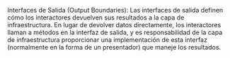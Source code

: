 Interfaces de Salida (Output Boundaries): Las interfaces de salida definen cómo los interactores devuelven sus resultados a la capa de infraestructura. En lugar de devolver datos directamente, los interactores llaman a métodos en la interfaz de salida, y es responsabilidad de la capa de infraestructura proporcionar una implementación de esta interfaz (normalmente en la forma de un presentador) que maneje los resultados.